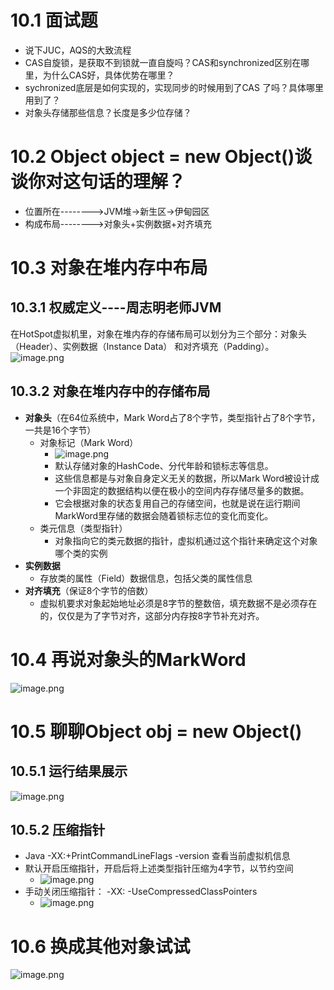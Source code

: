 # 10.1 面试题
- 说下JUC，AQS的大致流程
- CAS自旋锁，是获取不到锁就一直自旋吗？CAS和synchronized区别在哪里，为什么CAS好，具体优势在哪里？
- sychronized底层是如何实现的，实现同步的时候用到了CAS 了吗？具体哪里用到了？
- 对象头存储那些信息？长度是多少位存储？
# 10.2 Object object = new Object()谈谈你对这句话的理解？

- 位置所在-------->JVM堆->新生区->伊甸园区
- 构成布局-------->对象头+实例数据+对齐填充
# 10.3 对象在堆内存中布局
## 10.3.1 权威定义----周志明老师JVM
在HotSpot虚拟机里，对象在堆内存的存储布局可以划分为三个部分：对象头（Header）、实例数据（Instance Data） 和对齐填充（Padding）。
![image.png](https://cdn.nlark.com/yuque/0/2023/png/35653686/1681442187170-c371a7b9-fa6a-477a-b7f5-6ea12ce59281.png#averageHue=%23c9c9c8&clientId=u5bfe2e8c-b160-4&from=paste&height=851&id=uec372d25&originHeight=851&originWidth=1321&originalType=binary&ratio=1&rotation=0&showTitle=false&size=129687&status=done&style=none&taskId=u66849ca1-1f2c-4ce7-ae92-7ffe5362ffe&title=&width=1321)
## 10.3.2 对象在堆内存中的存储布局

- **对象头**（在64位系统中，Mark Word占了8个字节，类型指针占了8个字节，一共是16个字节）
   - 对象标记（Mark Word）
      - ![image.png](https://cdn.nlark.com/yuque/0/2023/png/35653686/1681442831019-c219d11a-c62e-4ddc-a378-069a233ed7f3.png#averageHue=%23f5d8b8&clientId=u5bfe2e8c-b160-4&from=paste&height=682&id=udbfb8915&originHeight=682&originWidth=927&originalType=binary&ratio=1&rotation=0&showTitle=false&size=333377&status=done&style=none&taskId=ua233ef3d-dcd1-40d8-a517-37ef4f849e7&title=&width=927)
      - 默认存储对象的HashCode、分代年龄和锁标志等信息。
      - 这些信息都是与对象自身定义无关的数据，所以Mark Word被设计成一个非固定的数据结构以便在极小的空间内存存储尽量多的数据。
      - 它会根据对象的状态复用自己的存储空间，也就是说在运行期间MarkWord里存储的数据会随着锁标志位的变化而变化。
   - 类元信息（类型指针）
      - 对象指向它的类元数据的指针，虚拟机通过这个指针来确定这个对象哪个类的实例
- **实例数据**
   - 存放类的属性（Field）数据信息，包括父类的属性信息
- **对齐填充**（保证8个字节的倍数）
   - 虚拟机要求对象起始地址必须是8字节的整数倍，填充数据不是必须存在的，仅仅是为了字节对齐，这部分内存按8字节补充对齐。
# 10.4 再说对象头的MarkWord
![image.png](https://cdn.nlark.com/yuque/0/2023/png/35653686/1681443457091-02bfb636-4c94-44d4-b56a-99485c94318b.png#averageHue=%23cedecc&clientId=u5bfe2e8c-b160-4&from=paste&height=525&id=u8350723c&originHeight=525&originWidth=1686&originalType=binary&ratio=1&rotation=0&showTitle=false&size=498083&status=done&style=none&taskId=u5bc51dbb-4196-4318-b935-583c27a95e7&title=&width=1686)
# 10.5 聊聊Object obj = new Object()
## 10.5.1 运行结果展示
![image.png](https://cdn.nlark.com/yuque/0/2023/png/35653686/1681444196164-d7d7c166-59de-42af-ab00-ea9b96b5c6bb.png#averageHue=%23e9dccf&clientId=u5bfe2e8c-b160-4&from=paste&height=630&id=u4b307489&originHeight=630&originWidth=2243&originalType=binary&ratio=1&rotation=0&showTitle=false&size=628410&status=done&style=none&taskId=u04e3ea9c-573b-4834-bc23-517252c8dbf&title=&width=2243)
## 10.5.2 压缩指针

- Java -XX:+PrintCommandLineFlags -version 查看当前虚拟机信息
- 默认开启压缩指针，开启后将上述类型指针压缩为4字节，以节约空间
   - ![image.png](https://cdn.nlark.com/yuque/0/2023/png/35653686/1681444473777-8ef4114e-44a5-4cd7-ab0f-845843b05696.png#averageHue=%23e0d9d2&clientId=u5bfe2e8c-b160-4&from=paste&height=376&id=u885abcc0&originHeight=376&originWidth=2200&originalType=binary&ratio=1&rotation=0&showTitle=false&size=420506&status=done&style=none&taskId=u1bd2200c-357f-4f3c-bed5-3fe6206925b&title=&width=2200)
- 手动关闭压缩指针： -XX: -UseCompressedClassPointers
   - ![image.png](https://cdn.nlark.com/yuque/0/2023/png/35653686/1681444812291-4f3c2e48-baec-4ab6-bf6b-e5a105b11d17.png#averageHue=%23e2dfd9&clientId=u5bfe2e8c-b160-4&from=paste&height=329&id=u147c2fc8&originHeight=329&originWidth=2248&originalType=binary&ratio=1&rotation=0&showTitle=false&size=418817&status=done&style=none&taskId=u29882d35-e2f9-4bb5-9320-eb91ed7317e&title=&width=2248)
# 10.6 换成其他对象试试
![image.png](https://cdn.nlark.com/yuque/0/2023/png/35653686/1681444853949-574fc73a-fb08-4c63-a998-d7599c48cd9a.png#averageHue=%23fbfaf8&clientId=u5bfe2e8c-b160-4&from=paste&height=976&id=u8cc6ec97&originHeight=976&originWidth=2313&originalType=binary&ratio=1&rotation=0&showTitle=false&size=699139&status=done&style=none&taskId=u23da5a0b-9eaf-448f-ac56-e5d637a6e99&title=&width=2313)
